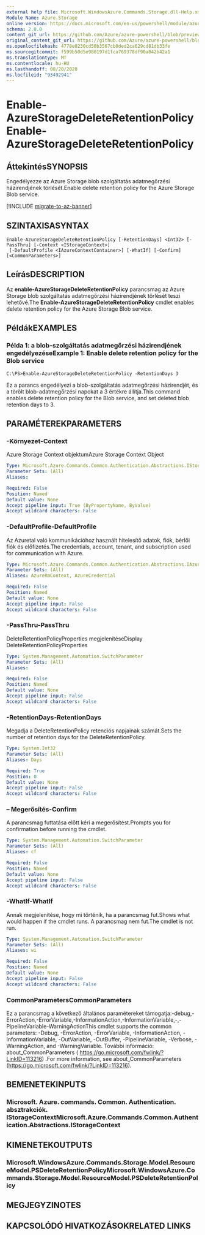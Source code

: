 ```yaml
---
external help file: Microsoft.WindowsAzure.Commands.Storage.dll-Help.xml
Module Name: Azure.Storage
online version: https://docs.microsoft.com/en-us/powershell/module/azure.storage/enable-azurestoragedeleteretentionpolicy
schema: 2.0.0
content_git_url: https://github.com/Azure/azure-powershell/blob/preview/src/Storage/Commands.Storage/help/Enable-AzureStorageDeleteRetentionPolicy.md
original_content_git_url: https://github.com/Azure/azure-powershell/blob/preview/src/Storage/Commands.Storage/help/Enable-AzureStorageDeleteRetentionPolicy.md
ms.openlocfilehash: 4778e0230cd50b3567cb0ded2ca629cd81db33fe
ms.sourcegitcommit: f599b50d5e980197d1fca769378df90a842b42a1
ms.translationtype: MT
ms.contentlocale: hu-HU
ms.lasthandoff: 08/20/2020
ms.locfileid: "93492941"
---
```

# <span data-ttu-id="2c5d6-101">Enable-AzureStorageDeleteRetentionPolicy</span><span class="sxs-lookup"><span data-stu-id="2c5d6-101">Enable-AzureStorageDeleteRetentionPolicy</span></span>

## <span data-ttu-id="2c5d6-102">Áttekintés</span><span class="sxs-lookup"><span data-stu-id="2c5d6-102">SYNOPSIS</span></span>
<span data-ttu-id="2c5d6-103">Engedélyezze az Azure Storage blob szolgáltatás adatmegőrzési házirendjének törlését.</span><span class="sxs-lookup"><span data-stu-id="2c5d6-103">Enable delete retention policy  for the Azure Storage Blob service.</span></span>

[!INCLUDE [migrate-to-az-banner](../../includes/migrate-to-az-banner.md)]

## <span data-ttu-id="2c5d6-104">SZINTAXISA</span><span class="sxs-lookup"><span data-stu-id="2c5d6-104">SYNTAX</span></span>

```
Enable-AzureStorageDeleteRetentionPolicy [-RetentionDays] <Int32> [-PassThru] [-Context <IStorageContext>]
 [-DefaultProfile <IAzureContextContainer>] [-WhatIf] [-Confirm] [<CommonParameters>]
```

## <span data-ttu-id="2c5d6-105">Leírás</span><span class="sxs-lookup"><span data-stu-id="2c5d6-105">DESCRIPTION</span></span>
<span data-ttu-id="2c5d6-106">Az **enable-AzureStorageDeleteRetentionPolicy** parancsmag az Azure Storage blob szolgáltatás adatmegőrzési házirendjének törlését teszi lehetővé.</span><span class="sxs-lookup"><span data-stu-id="2c5d6-106">The **Enable-AzureStorageDeleteRetentionPolicy** cmdlet enables delete retention policy for the Azure Storage Blob service.</span></span>

## <span data-ttu-id="2c5d6-107">Példák</span><span class="sxs-lookup"><span data-stu-id="2c5d6-107">EXAMPLES</span></span>

### <span data-ttu-id="2c5d6-108">Példa 1: a blob-szolgáltatás adatmegőrzési házirendjének engedélyezése</span><span class="sxs-lookup"><span data-stu-id="2c5d6-108">Example 1: Enable delete retention policy for the Blob service</span></span>
```
C:\PS>Enable-AzureStorageDeleteRetentionPolicy -RetentionDays 3
```

<span data-ttu-id="2c5d6-109">Ez a parancs engedélyezi a blob-szolgáltatás adatmegőrzési házirendjét, és a törölt blob-adatmegőrzési napokat a 3 értékre állítja.</span><span class="sxs-lookup"><span data-stu-id="2c5d6-109">This command enables delete retention policy for the Blob service, and set deleted blob retention days to 3.</span></span>

## <span data-ttu-id="2c5d6-110">PARAMÉTEREK</span><span class="sxs-lookup"><span data-stu-id="2c5d6-110">PARAMETERS</span></span>

### <span data-ttu-id="2c5d6-111">-Környezet</span><span class="sxs-lookup"><span data-stu-id="2c5d6-111">-Context</span></span>
<span data-ttu-id="2c5d6-112">Azure Storage Context objektum</span><span class="sxs-lookup"><span data-stu-id="2c5d6-112">Azure Storage Context Object</span></span>

```yaml
Type: Microsoft.Azure.Commands.Common.Authentication.Abstractions.IStorageContext
Parameter Sets: (All)
Aliases:

Required: False
Position: Named
Default value: None
Accept pipeline input: True (ByPropertyName, ByValue)
Accept wildcard characters: False
```

### <span data-ttu-id="2c5d6-113">-DefaultProfile</span><span class="sxs-lookup"><span data-stu-id="2c5d6-113">-DefaultProfile</span></span>
<span data-ttu-id="2c5d6-114">Az Azuretal való kommunikációhoz használt hitelesítő adatok, fiók, bérlői fiók és előfizetés.</span><span class="sxs-lookup"><span data-stu-id="2c5d6-114">The credentials, account, tenant, and subscription used for communication with Azure.</span></span>

```yaml
Type: Microsoft.Azure.Commands.Common.Authentication.Abstractions.IAzureContextContainer
Parameter Sets: (All)
Aliases: AzureRmContext, AzureCredential

Required: False
Position: Named
Default value: None
Accept pipeline input: False
Accept wildcard characters: False
```

### <span data-ttu-id="2c5d6-115">-PassThru</span><span class="sxs-lookup"><span data-stu-id="2c5d6-115">-PassThru</span></span>
<span data-ttu-id="2c5d6-116">DeleteRetentionPolicyProperties megjelenítése</span><span class="sxs-lookup"><span data-stu-id="2c5d6-116">Display DeleteRetentionPolicyProperties</span></span>

```yaml
Type: System.Management.Automation.SwitchParameter
Parameter Sets: (All)
Aliases:

Required: False
Position: Named
Default value: None
Accept pipeline input: False
Accept wildcard characters: False
```

### <span data-ttu-id="2c5d6-117">-RetentionDays</span><span class="sxs-lookup"><span data-stu-id="2c5d6-117">-RetentionDays</span></span>
<span data-ttu-id="2c5d6-118">Megadja a DeleteRetentionPolicy retenciós napjainak számát.</span><span class="sxs-lookup"><span data-stu-id="2c5d6-118">Sets the number of retention days for the DeleteRetentionPolicy.</span></span>

```yaml
Type: System.Int32
Parameter Sets: (All)
Aliases: Days

Required: True
Position: 0
Default value: None
Accept pipeline input: False
Accept wildcard characters: False
```

### <span data-ttu-id="2c5d6-119">– Megerősítés</span><span class="sxs-lookup"><span data-stu-id="2c5d6-119">-Confirm</span></span>
<span data-ttu-id="2c5d6-120">A parancsmag futtatása előtt kéri a megerősítést.</span><span class="sxs-lookup"><span data-stu-id="2c5d6-120">Prompts you for confirmation before running the cmdlet.</span></span>

```yaml
Type: System.Management.Automation.SwitchParameter
Parameter Sets: (All)
Aliases: cf

Required: False
Position: Named
Default value: None
Accept pipeline input: False
Accept wildcard characters: False
```

### <span data-ttu-id="2c5d6-121">-WhatIf</span><span class="sxs-lookup"><span data-stu-id="2c5d6-121">-WhatIf</span></span>
<span data-ttu-id="2c5d6-122">Annak megjelenítése, hogy mi történik, ha a parancsmag fut.</span><span class="sxs-lookup"><span data-stu-id="2c5d6-122">Shows what would happen if the cmdlet runs.</span></span>
<span data-ttu-id="2c5d6-123">A parancsmag nem fut.</span><span class="sxs-lookup"><span data-stu-id="2c5d6-123">The cmdlet is not run.</span></span>

```yaml
Type: System.Management.Automation.SwitchParameter
Parameter Sets: (All)
Aliases: wi

Required: False
Position: Named
Default value: None
Accept pipeline input: False
Accept wildcard characters: False
```

### <span data-ttu-id="2c5d6-124">CommonParameters</span><span class="sxs-lookup"><span data-stu-id="2c5d6-124">CommonParameters</span></span>
<span data-ttu-id="2c5d6-125">Ez a parancsmag a következő általános paramétereket támogatja:-debug,-ErrorAction,-ErrorVariable,-InformationAction,-InformationVariable,-,-PipelineVariable-WarningAction</span><span class="sxs-lookup"><span data-stu-id="2c5d6-125">This cmdlet supports the common parameters: -Debug, -ErrorAction, -ErrorVariable, -InformationAction, -InformationVariable, -OutVariable, -OutBuffer, -PipelineVariable, -Verbose, -WarningAction, and -WarningVariable.</span></span> <span data-ttu-id="2c5d6-126">További információ: about_CommonParameters ( https://go.microsoft.com/fwlink/?LinkID=113216) .</span><span class="sxs-lookup"><span data-stu-id="2c5d6-126">For more information, see about_CommonParameters (https://go.microsoft.com/fwlink/?LinkID=113216).</span></span>

## <span data-ttu-id="2c5d6-127">BEMENETEK</span><span class="sxs-lookup"><span data-stu-id="2c5d6-127">INPUTS</span></span>

### <span data-ttu-id="2c5d6-128">Microsoft. Azure. commands. Common. Authentication. absztrakciók. IStorageContext</span><span class="sxs-lookup"><span data-stu-id="2c5d6-128">Microsoft.Azure.Commands.Common.Authentication.Abstractions.IStorageContext</span></span>

## <span data-ttu-id="2c5d6-129">KIMENETEK</span><span class="sxs-lookup"><span data-stu-id="2c5d6-129">OUTPUTS</span></span>

### <span data-ttu-id="2c5d6-130">Microsoft.WindowsAzure.Commands.Storage.Model.ResourceModel.PSDeleteRetentionPolicy</span><span class="sxs-lookup"><span data-stu-id="2c5d6-130">Microsoft.WindowsAzure.Commands.Storage.Model.ResourceModel.PSDeleteRetentionPolicy</span></span>

## <span data-ttu-id="2c5d6-131">MEGJEGYZI</span><span class="sxs-lookup"><span data-stu-id="2c5d6-131">NOTES</span></span>

## <span data-ttu-id="2c5d6-132">KAPCSOLÓDÓ HIVATKOZÁSOK</span><span class="sxs-lookup"><span data-stu-id="2c5d6-132">RELATED LINKS</span></span>
